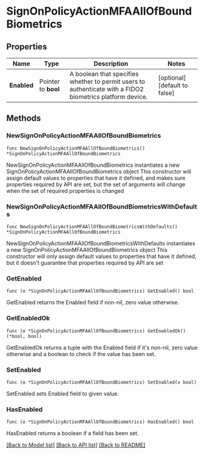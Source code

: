 # SignOnPolicyActionMFAAllOfBoundBiometrics

## Properties

Name | Type | Description | Notes
------------ | ------------- | ------------- | -------------
**Enabled** | Pointer to **bool** | A boolean that specifies whether to permit users to authenticate with a FIDO2 biometrics platform device. | [optional] [default to false]

## Methods

### NewSignOnPolicyActionMFAAllOfBoundBiometrics

`func NewSignOnPolicyActionMFAAllOfBoundBiometrics() *SignOnPolicyActionMFAAllOfBoundBiometrics`

NewSignOnPolicyActionMFAAllOfBoundBiometrics instantiates a new SignOnPolicyActionMFAAllOfBoundBiometrics object
This constructor will assign default values to properties that have it defined,
and makes sure properties required by API are set, but the set of arguments
will change when the set of required properties is changed

### NewSignOnPolicyActionMFAAllOfBoundBiometricsWithDefaults

`func NewSignOnPolicyActionMFAAllOfBoundBiometricsWithDefaults() *SignOnPolicyActionMFAAllOfBoundBiometrics`

NewSignOnPolicyActionMFAAllOfBoundBiometricsWithDefaults instantiates a new SignOnPolicyActionMFAAllOfBoundBiometrics object
This constructor will only assign default values to properties that have it defined,
but it doesn't guarantee that properties required by API are set

### GetEnabled

`func (o *SignOnPolicyActionMFAAllOfBoundBiometrics) GetEnabled() bool`

GetEnabled returns the Enabled field if non-nil, zero value otherwise.

### GetEnabledOk

`func (o *SignOnPolicyActionMFAAllOfBoundBiometrics) GetEnabledOk() (*bool, bool)`

GetEnabledOk returns a tuple with the Enabled field if it's non-nil, zero value otherwise
and a boolean to check if the value has been set.

### SetEnabled

`func (o *SignOnPolicyActionMFAAllOfBoundBiometrics) SetEnabled(v bool)`

SetEnabled sets Enabled field to given value.

### HasEnabled

`func (o *SignOnPolicyActionMFAAllOfBoundBiometrics) HasEnabled() bool`

HasEnabled returns a boolean if a field has been set.


[[Back to Model list]](../README.md#documentation-for-models) [[Back to API list]](../README.md#documentation-for-api-endpoints) [[Back to README]](../README.md)


